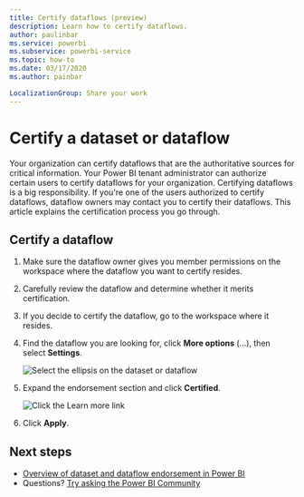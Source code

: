 ```yaml
---
title: Certify dataflows (preview)
description: Learn how to certify dataflows.
author: paulinbar
ms.service: powerbi
ms.subservice: powerbi-service
ms.topic: how-to
ms.date: 03/17/2020
ms.author: painbar

LocalizationGroup: Share your work
---
```


# Certify a dataset or dataflow

Your organization can certify dataflows that are the authoritative sources for critical information. Your Power BI tenant administrator can authorize certain users to certify dataflows for your organization. Certifying dataflows is a big responsibility. If you're one of the users authorized to certify dataflows, dataflow owners may contact you to certify their dataflows. This article explains the certification process you go through.

## Certify a dataflow

1. Make sure the dataflow owner gives you member permissions on the workspace where the dataflow you want to certify resides. 

1. Carefully review the dataflow and determine whether it merits certification.

1. If you decide to certify the dataflow, go to the workspace where it resides.
 
1. Find the dataflow you are looking for, click **More options** (...), then select **Settings**.

    ![Select the ellipsis on the dataset or dataflow](media/service-certify-datasets-dataflows/service-dataflow-settings.png)

1. Expand the endorsement section and click **Certified**. 

    ![Click the Learn more link](media/service-certify-datasets-dataflows/service-certify-datasets-dataflows.png)

2. Click **Apply**.

## Next steps

* [Overview of dataset and dataflow endorsement in Power BI](../connect-data/service-dataset-dataflow-endorsement-overview.md)
* Questions? [Try asking the Power BI Community](https://community.powerbi.com/)
